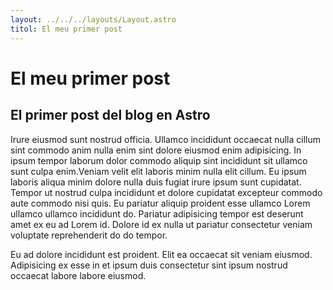 ```yaml
---
layout: ../../../layouts/Layout.astro
titol: El meu primer post
---
```


# El meu primer post

## El primer post del blog en Astro

Irure eiusmod sunt nostrud officia. Ullamco incididunt occaecat nulla cillum sint commodo anim nulla enim sint dolore eiusmod enim adipisicing. In ipsum tempor laborum dolor commodo aliquip sint incididunt sit ullamco sunt culpa enim.Veniam velit elit laboris minim nulla elit cillum. Eu ipsum laboris aliqua minim dolore nulla duis fugiat irure ipsum sunt cupidatat. Tempor ut nostrud culpa incididunt et dolore cupidatat excepteur commodo aute commodo nisi quis. Eu pariatur aliquip proident esse ullamco Lorem ullamco ullamco incididunt do. Pariatur adipisicing tempor est deserunt amet ex eu ad Lorem id. Dolore id ex nulla ut pariatur consectetur veniam voluptate reprehenderit do do tempor.

Eu ad dolore incididunt est proident. Elit ea occaecat sit veniam eiusmod. Adipisicing ex esse in et ipsum duis consectetur sint ipsum nostrud occaecat labore labore eiusmod.
